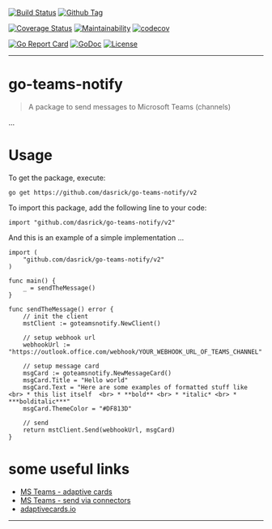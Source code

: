 [![Build Status][travis-image]][travis-url]
[![Github Tag][githubtag-image]][githubtag-url]

[![Coverage Status][coveralls-image]][coveralls-url]
[![Maintainability][codeclimate-image]][codeclimate-url]
[![codecov][codecov-image]][codecov-url]

[![Go Report Card][goreport-image]][goreport-url]
[![GoDoc][godoc-image]][godoc-url]
[![License][license-image]][license-url]

***

# go-teams-notify

> A package to send messages to Microsoft Teams (channels)

...

# Usage

To get the package, execute:

```
go get https://github.com/dasrick/go-teams-notify/v2
```

To import this package, add the following line to your code:

```
import "github.com/dasrick/go-teams-notify/v2"
```

And this is an example of a simple implementation ...

```
import (
	"github.com/dasrick/go-teams-notify/v2"
)

func main() {
	_ = sendTheMessage()
}

func sendTheMessage() error {
	// init the client
	mstClient := goteamsnotify.NewClient()

	// setup webhook url
	webhookUrl := "https://outlook.office.com/webhook/YOUR_WEBHOOK_URL_OF_TEAMS_CHANNEL"

	// setup message card
	msgCard := goteamsnotify.NewMessageCard()
	msgCard.Title = "Hello world"
	msgCard.Text = "Here are some examples of formatted stuff like <br> * this list itself  <br> * **bold** <br> * *italic* <br> * ***bolditalic***"
	msgCard.ThemeColor = "#DF813D"

	// send
	return mstClient.Send(webhookUrl, msgCard)
}
```

# <a id="links"></a>some useful links

* [MS Teams - adaptive cards](https://docs.microsoft.com/de-de/outlook/actionable-messages/adaptive-card)
* [MS Teams - send via connectors](https://docs.microsoft.com/de-de/outlook/actionable-messages/send-via-connectors)
* [adaptivecards.io](https://adaptivecards.io/designer)

***

[travis-image]: https://travis-ci.org/dasrick/go-teams-notify.svg?branch=master
[travis-url]: https://travis-ci.org/dasrick/go-teams-notify

[githubtag-image]: https://img.shields.io/github/tag/dasrick/go-teams-notify.svg?style=flat
[githubtag-url]: https://github.com/dasrick/go-teams-notify

[coveralls-image]: https://coveralls.io/repos/github/dasrick/go-teams-notify/badge.svg?branch=master
[coveralls-url]: https://coveralls.io/github/dasrick/go-teams-notify?branch=master

[codeclimate-image]: https://api.codeclimate.com/v1/badges/fe69cc992370b3f97d94/maintainability
[codeclimate-url]: https://codeclimate.com/github/dasrick/go-teams-notify/maintainability

[codecov-image]: https://codecov.io/gh/dasrick/go-teams-notify/branch/master/graph/badge.svg
[codecov-url]: https://codecov.io/gh/dasrick/go-teams-notify

[goreport-image]: https://goreportcard.com/badge/github.com/dasrick/go-teams-notify
[goreport-url]: https://goreportcard.com/report/github.com/dasrick/go-teams-notify

[godoc-image]: https://godoc.org/github.com/dasrick/go-teams-notify?status.svg
[godoc-url]: https://godoc.org/github.com/dasrick/go-teams-notify

[license-image]: https://img.shields.io/github/license/dasrick/go-teams-notify.svg?style=flat
[license-url]: https://github.com/dasrick/go-teams-notify/blob/master/LICENSE
